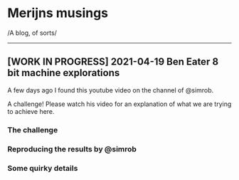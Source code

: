 # Merijns musings

/A blog, of sorts/

------


## [WORK IN PROGRESS] 2021-04-19 Ben Eater 8 bit machine explorations

A few days ago I found this youtube video on the channel of @simrob.

A challenge! Please watch his video for an explanation of what we are trying to achieve here.


### The challenge


### Reproducing the results by @simrob


### Some quirky details
